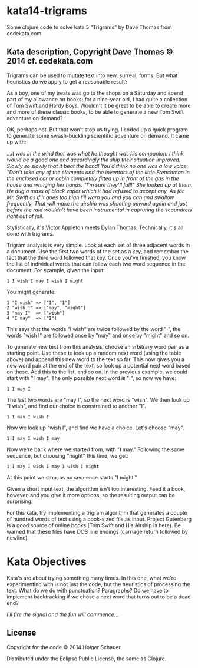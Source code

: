 # kata14-trigrams

Some clojure code to solve kata 5 "Trigrams" by Dave Thomas from codekata.com

## Kata description, Copyright Dave Thomas © 2014 cf. codekata.com

Trigrams can be used to mutate text into new, surreal, forms. But what heuristics do we apply to get a reasonable result?

As a boy, one of my treats was go to the shops on a Saturday and spend part of my allowance on books; for a nine-year old, I had quite a collection of Tom Swift and Hardy Boys. Wouldn't it be great to be able to create more and more of these classic books, to be able to generate a new Tom Swift adventure on demand?

OK, perhaps not. But that won't stop us trying. I coded up a quick program to generate some swash-buckling scientific adventure on demand. It came up with:

*...it was in the wind that was what he thought was his companion. I think would be a good one and accordingly the ship their situation improved. Slowly so slowly that it beat the band! You'd think no one was a low voice. "Don't take any of the elements and the inventors of the little Frenchman in the enclosed car or cabin completely fitted up in front of the gas in the house and wringing her hands. "I'm sure they'll fall!" She looked up at them. He dug a mass of black vapor which it had refused to accept any. As for Mr. Swift as if it goes too high I'll warn you and you can and swallow frequently. That will make the airship was shooting upward again and just before the raid wouldn't have been instrumental in capturing the scoundrels right out of jail.*

Stylistically, it's Victor Appleton meets Dylan Thomas. Technically, it's all done with trigrams.

Trigram analysis is very simple. Look at each set of three adjacent words in a document. Use the first two words of the set as a key, and remember the fact that the third word followed that key. Once you've finished, you know the list of individual words that can follow each two word sequence in the document. For example, given the input:

	1 I wish I may I wish I might

You might generate:

	1 "I wish" => ["I", "I"]
	2 "wish I" => ["may", "might"]
	3 "may I"  => ["wish"]
	4 "I may"  => ["I"]

This says that the words "I wish" are twice followed by the word "I", the words "wish I" are followed once by "may" and once by "might" and so on.

To generate new text from this analysis, choose an arbitrary word pair as a starting point. Use these to look up a random next word (using the table above) and append this new word to the text so far. This now gives you a new word pair at the end of the text, so look up a potential next word based on these. Add this to the list, and so on. In the previous example, we could start with "I may". The only possible next word is "I", so now we have:

	1 I may I

The last two words are "may I", so the next word is "wish". We then look up "I wish", and find our choice is constrained to another "I".

	1 I may I wish I

Now we look up "wish I", and find we have a choice. Let's choose "may".

	1 I may I wish I may

Now we're back where we started from, with "I may." Following the same sequence, but choosing "might" this time, we get:

	1 I may I wish I may I wish I might

At this point we stop, as no sequence starts "I might."

Given a short input text, the algorithm isn't too interesting. Feed it a book, however, and you give it more options, so the resulting output can be surprising.

For this kata, try implementing a trigram algorithm that generates a couple of hundred words of text using a book-sized file as input. Project Gutenberg is a good source of online books (Tom Swift and His Airship is here). Be warned that these files have DOS line endings (carriage return followed by newline).

# Kata Objectives

Kata's are about trying something many times. In this one, what we're experimenting with is not just the code, but the heuristics of processing the text. What do we do with punctuation? Paragraphs? Do we have to implement backtracking if we chose a next word that turns out to be a dead end?

*I'll fire the signal and the fun will commence...*

## License

Copyright for the code © 2014 Holger Schauer

Distributed under the Eclipse Public License, the same as Clojure.
